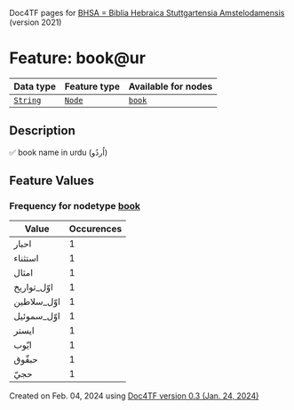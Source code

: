 Doc4TF pages for [BHSA = Biblia Hebraica Stuttgartensia Amstelodamensis](https://github.com/etcbc/BHSA/tree/master/tf) (version 2021)
# Feature: book@ur
Data type|Feature type|Available for nodes
---|---|---
[`String`](featurebydatatype.md#string)|[`Node`](featurebytype.md#node)| [`book`](featurebynodetype.md#book) 
## Description
✅ book name in urdu (اُردُو)
## Feature Values
### Frequency for nodetype [book](featurebynodetype.md#book)
Value|Occurences
---|---
احبار|1
استثناء|1
امثال|1
اوّل_تواریخ|1
اوّل_سلاطین|1
اوّل_سموئیل|1
ایستر|1
ایّوب|1
حبقّوق|1
حجيّ|1
 

Created on Feb. 04, 2024 using [Doc4TF  version 0.3 (Jan. 24, 2024)](https://github.com/tonyjurg/Doc4TF) 